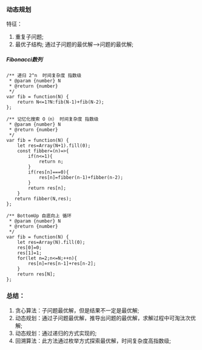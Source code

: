 ### 动态规划
特征：
1. 重复子问题;
2. 最优子结构; 通过子问题的最优解-->问题的最优解;

##### Fibonacci数列

```JS
/** 递归 2^n  时间复杂度 指数级
 * @param {number} N
 * @return {number}
 */
var fib = function(N) {
    return N<=1?N:fib(N-1)+fib(N-2);
};

/** 记忆化搜索 O（n） 时间复杂度 指数级
 * @param {number} N
 * @return {number}
 */
var fib = function(N) {  
    let res=Array(N+1).fill(0);
    const fibber=(n)=>{       
        if(n<=1){
            return n;
        }        
        if(res[n]===0){  
            res[n]=fibber(n-1)+fibber(n-2);          
        }     
        return res[n];
    }   
   return fibber(N,res);
};

/** BottomUp 自底向上 循环
 * @param {number} N
 * @return {number}
 */
var fib = function(N) {
    let res=Array(N).fill(0);
    res[0]=0; 
    res[1]=1;
    for(let n=2;n<=N;++n){
        res[n]=res[n-1]+res[n-2];
    }
    return res[N];
};

```



### 总结：
1. 贪心算法：子问题最优解，但是结果不一定是最优解;
2. 动态规划：通过子问题最优解，推导出问题的最优解，求解过程中可淘汰次优解;
3. 动态规划：通过递归的方式实现的;
4. 回溯算法：此方法通过枚举方式探索最优解，时间复杂度高指数级;

